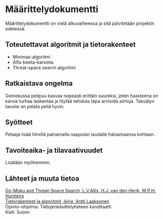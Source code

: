 # Määrittelydokumentti
Määrittelydokumentti on vielä alkuvaiheessa ja sitä päivitetään projektin edetessä.

## Toteutettavat algoritmit ja tietorakenteet
* Minimax-algoritmi
* Alfa-beeta-karsinta
* Threat-space search algoritmi

## Ratkaistava ongelma
Gomokussa pelipuu kasvaa nopeasti erittäin suureksi, joten haasteena on karsia turhaa laskentaa ja löytää tehokas tapa arvioida siirtoja. Tekoälyn tavoite on pelata peliä hyvin.

## Syötteet
Pelaaja lisää hiirellä painamalla nappulan laudalle haluamaansa kohtaan.

## Tavoiteaika- ja tilavaativuudet
Lisätään myöhemmin.

## Lähteet ja muuta tietoa
[Go-Moku and Threat-Space Search, L.V.Allis, H.J. van den Herik, M.P.H. Huntjens](https://pdfs.semanticscholar.org/f476/00662cadb0975f9cfd7867389efedda6f873.pdf)  
[Tietorakenteet ja algoritmit -kirja, Antti Laaksonen](https://www.cs.helsinki.fi/u/ahslaaks/tirakirja/)  
Opinto-ohjelma: Tietojenkäsittelytieteen kanditaatti  
Kieli: Suomi
